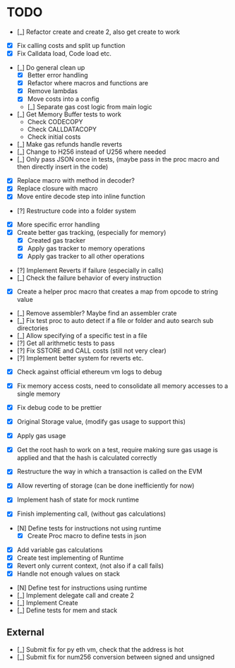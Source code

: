 # TODO

- [_] Refactor create and create 2, also get create to work
- [x] Fix calling costs and split up function
- [x] Fix Calldata load, Code load etc.
- [_] Do general clean up
    - [x] Better error handling
    - [x] Refactor where macros and functions are
    - [x] Remove lambdas
    - [x] Move costs into a config
    - [_] Separate gas cost logic from main logic
- [_] Get Memory Buffer tests to work
    - Check CODECOPY
    - Check CALLDATACOPY
    - Check initial costs
- [_] Make gas refunds handle reverts
- [_] Change to H256 instead of U256 where needed
- [_] Only pass JSON once in tests, (maybe pass in the proc macro and then directly insert in the code)
- [x] Replace macro with method in decoder?
- [x] Replace closure with macro
- [x] Move entire decode step into inline function
- [?] Restructure code into a folder system
- [x] More specific error handling
- [x] Create better gas tracking, (especially for memory)
    - [x] Created gas tracker
    - [x] Apply gas tracker to memory operations
    - [x] Apply gas tracker to all other operations
- [?] Implement Reverts if failure (especially in calls)
- [_] Check the failure behavior of every instruction
- [x] Create a helper proc macro that creates a map from opcode to string value

- [_] Remove assembler? Maybe find an assembler crate
- [_] Fix test proc to auto detect if a file or folder and auto search sub directories
- [_] Allow specifying of a specific test in a file
- [?] Get all arithmetic tests to pass
- [?] Fix SSTORE and CALL costs (still not very clear)
- [?] Implement better system for reverts etc.
- [x] Check against official ethereum vm logs to debug
- [x] Fix memory access costs, need to consolidate all memory accesses to a single memory
- [x] Fix debug code to be prettier
- [x] Original Storage value, (modify gas usage to support this)
- [x] Apply gas usage
- [x] Get the root hash to work on a test, require making sure gas usage is applied and that the hash is calculated correctly
- [x] Restructure the way in which a transaction is called on the EVM
- [x] Allow reverting of storage (can be done inefficiently for now)
- [x] Implement hash of state for mock runtime

- [x] Finish implementing call, (without gas calculations)
- [N] Define tests for instructions not using runtime
    - [x] Create Proc macro to define tests in json
- [x] Add variable gas calculations
- [x] Create test implementing of Runtime
- [x] Revert only current context, (not also if a call fails)
- [x] Handle not enough values on stack
- [N] Define test for instructions using runtime
- [_] Implement delegate call and create 2
- [_] Implement Create
- [_] Define tests for mem and stack

## External

- [_] Submit fix for py eth vm, check that the address is hot
- [_] Submit fix for num256 conversion between signed and unsigned
